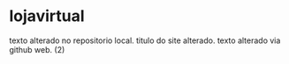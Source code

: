 # lojavirtual
texto alterado no repositorio local.
titulo do site alterado.
texto alterado via github web. (2)
